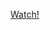 <a href="https://surrit.com/7098b097-f323-4886-b8ff-5d11b8ebaef0/640x360/video.m3u8" class="button pill">Watch!</a>
